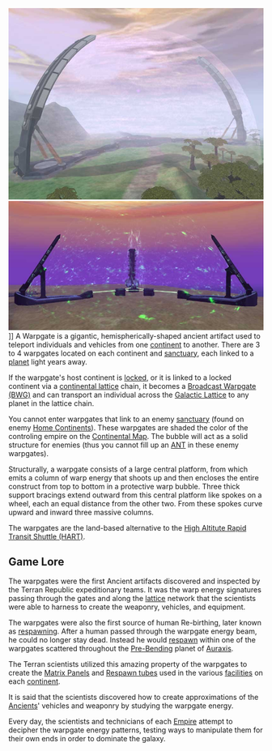 ![](../images/Warp.jpg "fig:Warp.jpg")
![](../images/Biwarp.jpg "fig:Biwarp.jpg")\]\] A Warpgate is a gigantic,
hemispherically-shaped ancient artifact used to teleport individuals and
vehicles from one [continent](Continent.md) to another. There are 3 to 4
warpgates located on each continent and [sanctuary](Sanctuary.md), each linked
to a [planet](Planet.md) light years away.

If the warpgate's host continent is [locked](../etc/Continental_lock.md), or it
is linked to a locked continent via a
[continental lattice](../terminology/Lattice.md) chain, it becomes a
[Broadcast Warpgate (BWG)](../items/Broadcast_warpgate.md) and can transport an
individual across the [Galactic Lattice](../terminology/Galactic_Lattice.md) to
any planet in the lattice chain.

You cannot enter warpgates that link to an enemy [sanctuary](Sanctuary.md)
(found on enemy [Home Continents](Home_Continent.md)). These warpgates are
shaded the color of the controling empire on the
[Continental Map](../etc/Continental_Map.md). The bubble will act as a solid
structure for enemies (thus you cannot fill up an
[ANT](../vehicles/Advanced_Nanite_Transport.md) in these enemy warpgates).

Structurally, a warpgate consists of a large central platform, from which emits
a column of warp energy that shoots up and then encloses the entire construct
from top to bottom in a protective warp bubble. Three thick support bracings
extend outward from this central platform like spokes on a wheel, each an equal
distance from the other two. From these spokes curve upward and inward three
massive columns.

The warpgates are the land-based alternative to the
[High Altitute Rapid Transit Shuttle (HART)](../terminology/HART.md).

## Game Lore

The warpgates were the first Ancient artifacts discovered and inspected by the
Terran Republic expeditionary teams. It was the warp energy signatures passing
through the gates and along the [lattice](../terminology/Lattice.md) network
that the scientists were able to harness to create the weaponry, vehicles, and
equipment.

The warpgates were also the first source of human Re-birthing, later known as
[respawning](../terminology/Respawn.md). After a human passed through the
warpgate energy beam, he could no longer stay dead. Instead he would
[respawn](../terminology/Respawn.md) within one of the warpgates scattered
throughout the [Pre-Bending](../etc/The_Bending.md) planet of
[Auraxis](Auraxis.md).

The Terran scientists utilized this amazing property of the warpgates to create
the [Matrix Panels](../items/Matrix_Panel.md) and
[Respawn tubes](../items/Respawn_Tube.md) used in the various
[facilities](Facilities.md) on each [continent](Continent.md).

It is said that the scientists discovered how to create approximations of the
[Ancients](../terminology/Ancients.md)' vehicles and weaponry by studying the
warpgate energy.

Every day, the scientists and technicians of each
[Empire](../terminology/Empire.md) attempt to decipher the warpgate energy
patterns, testing ways to manipulate them for their own ends in order to
dominate the galaxy.

<!--[Category:Locations](Category:Locations.md)-->
